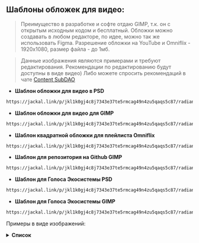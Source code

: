 ## Шаблоны обложек для видео:

> Преимущество в разработке и софте отдаю GIMP, т.к. он с открытым исходным кодом и бесплатный. Обложки можно создавать в любом редакторе, по идее, можно так же использовать Figma. Разрешение обложки на YouTube и Omniflix - 1920х1080, размер файла - до 1мб. 

> Данные изображения являются примерами и требуют редактирования. Рекомендации по редактированию будут доступны в виде видео) Либо можете спросить рекомендаций в чате [Content SubDAO](https://t.me/+yC2Ju8HFPqMxNzEy)

- **Шаблон обложки для видео в PSD** <br/>
```md 
https://jackal.link/p/jkl1k0gj4c8j7343e37te5rmcag49n4zu5qaqs5c87/radiant/PSD TEMPLATE VIDEO.psd
```
- **Шаблон обложки для видео для GIMP** <br/>
```md 
https://jackal.link/p/jkl1k0gj4c8j7343e37te5rmcag49n4zu5qaqs5c87/radiant/GIMP TEMPLATE VIDEO.xcf`
```
- **Шаблон квадратной обложки для плейлиста Omniflix** <br/>
```md 
https://jackal.link/p/jkl1k0gj4c8j7343e37te5rmcag49n4zu5qaqs5c87/radiant/GIMP FLIX PLAYLIST TEMPLATE 1000x1000.xcf
```
- **Шаблон для репозитория на Github GIMP** <br/>
```md 
https://jackal.link/p/jkl1k0gj4c8j7343e37te5rmcag49n4zu5qaqs5c87/radiant/GIMP TEMPLATE GITHUB HEADER.xcf
```
- **Шаблон для Голоса Экосистемы PSD** <br/>
```md 
https://jackal.link/p/jkl1k0gj4c8j7343e37te5rmcag49n4zu5qaqs5c87/radiant/PSD TEMPLATE COSMOS VOICE.psd
```
- **Шаблон для Голоса Экосистемы GIMP** <br/>
```md 
https://jackal.link/p/jkl1k0gj4c8j7343e37te5rmcag49n4zu5qaqs5c87/radiant/GIMP TEMPLATE COSMOS VOICE.xcf
```
Примеры в виде изображений:

**<details><summary>Список</summary>**

![template](https://github.com/Validator-POSTHUMAN/Content-SubDAO/assets/92199696/e52ef082-4685-4c5d-9240-839eeffb6430)
![template 2 ](https://github.com/Validator-POSTHUMAN/Content-SubDAO/assets/92199696/94dda8e0-1a56-472d-9f09-150e5fbf0d3d)
![squaretemplateGIMP](https://github.com/Validator-POSTHUMAN/Content-SubDAO/assets/92199696/63acd4c6-d4a5-499f-87b1-28f0b34e3c77)
![posthuman subdao](https://github.com/Validator-POSTHUMAN/Content-SubDAO/assets/92199696/fd2afd03-f294-44fe-ad2a-0615d211a921)
![Cosmos Ecosystem Voice](https://github.com/Validator-POSTHUMAN/Content-SubDAO/assets/92199696/b1c36e6d-5187-417a-a518-b99a70d5f6ba)
![contentsubdaovideo](https://github.com/Validator-POSTHUMAN/Content-SubDAO/assets/92199696/6b2a4cf9-28ff-4fbd-94bb-b9ecf338b1f3)
</details>
